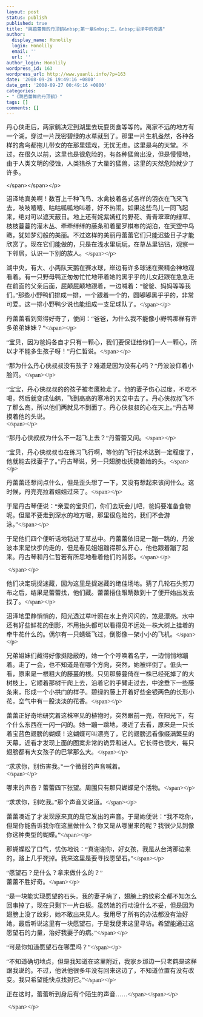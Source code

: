 ```yaml
---
layout: post
status: publish
published: true
title: "跳芭蕾舞的丹顶鹤&nbsp;第一章&nbsp;三，&nbsp;沼泽中的奇遇"
author:
  display_name: Honolily
  login: Honolily
  email: ''
  url: ''
author_login: Honolily
wordpress_id: 163
wordpress_url: http://www.yuanli.info/?p=163
date: '2008-09-26 19:49:16 +0800'
date_gmt: '2008-09-27 00:49:16 +0800'
categories:
- "《跳芭蕾舞的丹顶鹤》"
tags: []
comments: []
---
```

<p CLASS="MsoNormal"><span STYLE="FONT-SIZE: 12pt; FONT-FAMILY: 宋体">丹心侠走后，两家鹤决定到湖里去玩耍觅食等等的。离家不远的地方有一个湖，穿过一片茂密碧绿的水草就到了。那里一片生机盎然，各种各样的禽鸟都拖儿带女的在那里嬉戏，无忧无虑。这里是鸟的天堂。不过，在很久以前，这里也是很危险的，有各种猛兽出没，但是慢慢地，由于人类文明的侵蚀，人类猎杀了大量的猛兽，这里的天然危险就少了许多。<span LANG="EN-US" XML:LANG="EN-US"></p>
<p><&#47;span><&#47;span><&#47;p></p>
<p CLASS="MsoNormal"><span STYLE="FONT-SIZE: 12pt; FONT-FAMILY: 宋体">沼泽地真美啊！数百上千种飞鸟、水禽披着各式各样的羽衣在飞来飞去，吱吱喳喳、咕咕呱呱地叫着，好不热闹。如果这些鸟儿一同飞起来，绝对可以遮天蔽日。地上还有姹紫嫣红的野花、青青翠翠的绿草、枝枝蔓蔓的灌木丛、牵牵绊绊的藤条和着星罗棋布的湖泊，在天空中鸟瞰，犹如梦幻般的美丽。不过这样的美丽丹蕾蕾它们只能迟些日子才能欣赏了。现在它们能做的，只是在浅水里玩玩，在草丛里钻钻，观察一下邻居，认识一下别的族人。<&#47;span><&#47;p></p>
<p CLASS="MsoNormal"><span STYLE="FONT-SIZE: 12pt; FONT-FAMILY: 宋体">湖中央，有大、小两队天鹅在赛水球，岸边有许多球迷在聚精会神地观看着。有一只野母鸭正匆匆忙忙地带着她的黑乎乎的儿女赶跟在急急走在前面的父亲后面，屁颠屁颠地跟着，一边喊着：&ldquo;爸爸、妈妈等等我们。&rdquo;那些小野鸭们排成一排，一个跟着一个的，圆嘟嘟黑乎乎的，非常可爱。这一排小野鸭少说也能组成一支足球队了。<&#47;span><&#47;p></p>
<p CLASS="MsoNormal"><span STYLE="FONT-SIZE: 12pt; FONT-FAMILY: 宋体">丹蕾蕾看到觉得好奇了，便问：&ldquo;爸爸，为什么我不能像小野鸭那样有许多弟弟妹妹？&rdquo;<&#47;span><&#47;p></p>
<p CLASS="MsoNormal"><span STYLE="FONT-SIZE: 12pt; FONT-FAMILY: 宋体">&ldquo;宝贝，因为爸妈各自才只有一颗心，我们要保证给你们一人一颗心，所以才不能多生孩子呀！&rdquo;丹仁哲说。<&#47;span><&#47;p></p>
<p CLASS="MsoNormal"><span STYLE="FONT-SIZE: 12pt; FONT-FAMILY: 宋体">&ldquo;那为什么丹心侠叔叔没有孩子？难道是因为没有心吗？&rdquo;丹波波仰着小脸问。<&#47;span><&#47;p></p>
<p CLASS="MsoNormal"><span STYLE="FONT-SIZE: 12pt; FONT-FAMILY: 宋体">&ldquo;宝宝，丹心侠叔叔的的孩子被老鹰抢走了。他的妻子伤心过度，不吃不喝，然后就变成仙鹤，飞到高高的寒冷的天空中去了。丹心侠叔叔飞不了那么高，所以他们两就见不到面了。丹心侠叔叔的心在天上。&rdquo;丹古琴摸着他的头说。<br />
<&#47;span><&#47;p></p>
<p CLASS="MsoNormal"><span STYLE="FONT-SIZE: 12pt; FONT-FAMILY: 宋体">&ldquo;那丹心侠叔叔为什么不一起飞上去？&rdquo;丹蕾蕾又问。<&#47;span><&#47;p></p>
<p CLASS="MsoNormal"><span STYLE="FONT-SIZE: 12pt; FONT-FAMILY: 宋体">&ldquo;宝贝，丹心侠叔叔也在练习飞行啊，等他的飞行技术达到一定程度了，他就能去找妻子了。&rdquo;丹古琴说，另一只翅膀也抚摸着她的头。<&#47;span><&#47;p></p>
<p CLASS="MsoNormal"><span STYLE="FONT-SIZE: 12pt; FONT-FAMILY: 宋体">丹蕾蕾还想问点什么，但是歪头想了一下，又没有想起来该问什么。这时候，丹亮亮拉着姐姐过来了。<&#47;span><&#47;p></p>
<p CLASS="MsoNormal"><span STYLE="FONT-SIZE: 12pt; FONT-FAMILY: 宋体">于是丹古琴便说：&ldquo;亲爱的宝贝们，你们去玩会儿吧，爸妈要准备食物呢。但是不要走到深水的地方喔，那里很危险的，我们不会游泳。&rdquo;<&#47;span><&#47;p></p>
<p CLASS="MsoNormal"><span STYLE="FONT-SIZE: 12pt; FONT-FAMILY: 宋体">于是他们四个便听话地钻进了草丛中。丹蕾蕾依旧是一蹦一跳的，丹波波本来是快步的走的，但是看见姐姐蹦得那么开心，他也跟着蹦了起来。丹古琴和丹仁哲若有所思地看着他们的背影。<&#47;span><&#47;p></p>
<p CLASS="MsoNormal"><span LANG="EN-US" STYLE="FONT-SIZE: 12pt; FONT-FAMILY: 宋体" XML:LANG="EN-US">&nbsp;<wbr><&#47;span><&#47;p></p>
<p CLASS="MsoNormal"><span STYLE="FONT-SIZE: 12pt; FONT-FAMILY: 宋体">他们决定玩捉迷藏，因为这里是捉迷藏的绝佳场地。猜了几轮石头剪刀布之后，结果是蕾蕾找，他们藏。蕾蕾捂住眼睛数到十了便开始出发去找了。<&#47;span><&#47;p></p>
<p CLASS="MsoNormal"><span STYLE="FONT-SIZE: 12pt; FONT-FAMILY: 宋体">沼泽地里静悄悄的，阳光透过草叶照在水上亮闪闪的，煞是漂亮。水中还有好些鲜花的倒影，不用抬头都可以看得见不远处一株大树上挂着的牵牛花什么的。偶尔有一只蜻蜓飞过，倒影像一架小小的飞机。<&#47;span><&#47;p></p>
<p CLASS="MsoNormal"><span STYLE="FONT-SIZE: 12pt; FONT-FAMILY: 宋体">兄弟姐妹们藏得好像挺隐蔽的，她一个个呼唤着名字，一边悄悄地蹦着。走了一会，也不知道是在哪个方向，突然，她被绊倒了。低头一看，原来是一根粗大的藤蔓的根。只见那藤蔓倚在一株已经死掉了的大树枝上，它顺着那树干爬上去，沿着它的手臂走过去，中途垂下一些藤条来，形成一个小拱门的样子。碧绿的藤上开着好些金银两色的长形小花，空气中有一股淡淡的花香。<&#47;span><&#47;p></p>
<p CLASS="MsoNormal"><span STYLE="FONT-SIZE: 12pt; FONT-FAMILY: 宋体">蕾蕾正好奇地研究着这株罕见的植物时，突然眼前一亮，在阳光下，有个什么东西在一闪一闪的。她一蹦一跳地，凑近了去看，原来是一只长着宝蓝色翅膀的蝴蝶！这蝴蝶可叫漂亮了，它的翅膀远看像缀满繁星的天幕，近看才发现上面的图案非常的诡异和迷人。它长得也很大，每只翅膀都有大女孩子的巴掌那么大。<&#47;span><&#47;p></p>
<p CLASS="MsoNormal"><span STYLE="FONT-SIZE: 12pt; FONT-FAMILY: 宋体">&ldquo;求求你，别伤害我。&rdquo;一个微弱的声音喊着。<br />
<&#47;span><&#47;p></p>
<p CLASS="MsoNormal"><span STYLE="FONT-SIZE: 12pt; FONT-FAMILY: 宋体">哪来的声音？蕾蕾四下张望。周围只有那只蝴蝶是个活物。<&#47;span><&#47;p></p>
<p CLASS="MsoNormal"><span STYLE="FONT-SIZE: 12pt; FONT-FAMILY: 宋体">&ldquo;求求你，别吃我。&rdquo;那个声音又说道。<&#47;span><&#47;p></p>
<p CLASS="MsoNormal"><span STYLE="FONT-SIZE: 12pt; FONT-FAMILY: 宋体">蕾蕾凑近了才发现原来真的是它发出的声音。于是她便说：&ldquo;我不吃你，但是你能告诉我你在这里做什么？你又是从哪里来的呢？我很少见到像你这种类型的蝴蝶。&rdquo;<&#47;span><&#47;p></p>
<p CLASS="MsoNormal"><span STYLE="FONT-SIZE: 12pt; FONT-FAMILY: 宋体">那蝴蝶松了口气，忧伤地说：&ldquo;真谢谢你，好女孩，我是从台湾那边来的，路上几乎死掉。我来这里是要寻找愿望石。&rdquo;<&#47;span><&#47;p></p>
<p CLASS="MsoNormal"><span STYLE="FONT-SIZE: 12pt; FONT-FAMILY: 宋体">&ldquo;愿望石？是什么？拿来做什么的？&rdquo;<br />
蕾蕾不胜好奇。<&#47;span><&#47;p></p>
<p CLASS="MsoNormal"><span STYLE="FONT-SIZE: 12pt; FONT-FAMILY: 宋体">&ldquo;是一块能实现愿望的石头。我的妻子病了，翅膀上的纹彩全都不知怎么回事掉了，现在只剩下一片白板。虽然她的行动没什么不妥，但是因为翅膀上没了纹彩，她不敢出来见人。我用尽了所有的办法都没有治好她，最后听说这里有一块愿望石，于是我便来这里寻访。希望能通过这愿望石的力量，治好我妻子的病。&rdquo;<&#47;span><&#47;p></p>
<p CLASS="MsoNormal"><span STYLE="FONT-SIZE: 12pt; FONT-FAMILY: 宋体">&ldquo;可是你知道愿望石在哪里吗？&rdquo;<&#47;span><&#47;p></p>
<p CLASS="MsoNormal"><span STYLE="FONT-SIZE: 12pt; FONT-FAMILY: 宋体">&ldquo;不知道确切地点，但是我知道在这里附近，我家乡那边一只老鹤是这样跟我说的。不过，他说他很多年没有回来这边了，不知道位置有没有改变。我只希望能快点找到它。&rdquo;<&#47;span><&#47;p></p>
<p CLASS="MsoNormal"><span STYLE="FONT-SIZE: 12pt; FONT-FAMILY: 宋体">正在这时，蕾蕾听到身后有个陌生的声音<span LANG="EN-US" XML:LANG="EN-US">&hellip;&hellip;<&#47;span><&#47;span><&#47;p></p>
<p CLASS="MsoNormal"><span LANG="EN-US" STYLE="FONT-SIZE: 12pt; FONT-FAMILY: 宋体" XML:LANG="EN-US">&nbsp;<wbr><&#47;span><&#47;p></p>
